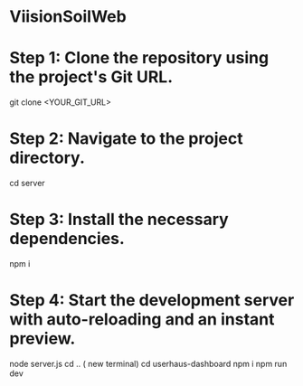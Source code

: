 ﻿# ViisionSoilWeb
# Step 1: Clone the repository using the project's Git URL.
git clone <YOUR_GIT_URL>

# Step 2: Navigate to the project directory.
cd server

# Step 3: Install the necessary dependencies.
npm i

# Step 4: Start the development server with auto-reloading and an instant preview.
node server.js
 cd .. ( new terminal)
 cd userhaus-dashboard
 npm i
 npm run dev
